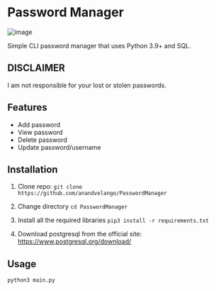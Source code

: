# Password Manager
![image](https://github.com/anandvelango/PasswordManager/assets/50573902/b3e6f9b4-7c71-45b4-9a82-d344b742151a)

Simple CLI password manager that uses Python 3.9+ and SQL.

## DISCLAIMER
I am not responsible for your lost or stolen passwords.

## Features
- Add password
- View password
- Delete password
- Update password/username

## Installation
1. Clone repo:
`git clone https://github.com/anandvelango/PasswordManager`

2. Change directory
`cd PasswordManager`

3. Install all the required libraries
`pip3 install -r requirements.txt`

4. Download postgresql from the official site: https://www.postgresql.org/download/

## Usage
`python3 main.py`
